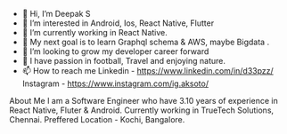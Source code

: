- 👋 Hi, I’m Deepak S
- 👀 I’m interested in Android, Ios, React Native, Flutter
- 🌱 I’m currently working in React Native.
- 🌱 My next goal is to learn Graphql schema & AWS, maybe Bigdata .
- 💞️ I’m looking to grow my developer career forward
- 👀 I have passion in football, Travel and enjoying nature.
- 📫 How to reach me Linkedin - https://www.linkedin.com/in/d33pzz/
                      Instagram - https://www.instagram.com/ig.aksoto/

About Me
I am a Software Engineer who have 3.10 years of experience in React Native, Fluter & Android.
Currently working in TrueTech Solutions, Chennai.
Preffered Location - Kochi, Bangalore.

<!---
d33pzz/d33pzz is a ✨ special ✨ repository because its `README.md` (this file) appears on your GitHub profile.
You can click the Preview link to take a look at your changes.
--->
